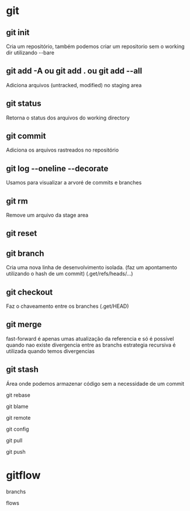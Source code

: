 # git

## git init
Cria um repositório, também podemos criar um repositorio sem o working dir utilizando --bare

## git add -A ou git add . ou git add --all
Adiciona arquivos (untracked, modified) no staging area

## git status
Retorna o status dos arquivos do working directory

## git commit 
Adiciona os arquivos rastreados no repositório

## git log --oneline --decorate
Usamos para visualizar a arvoré de commits e branches

## git rm
Remove um arquivo da stage area

## git reset


## git branch
Cria uma nova linha de desenvolvimento isolada. (faz um apontamento utilizando o hash de um commit)
(.get/refs/heads/...)

## git checkout
Faz o chaveamento entre os branches
(.get/HEAD)

## git merge
fast-forward é apenas umas atualização da referencia e só é possível quando nao existe divergencia entre as branchs
estrategia recursiva é utilizada quando temos divergencias

## git stash
Área onde podemos armazenar código sem a necessidade de um commit

git rebase

git blame

git remote

git config

git pull

git push

# gitflow

branchs

flows




